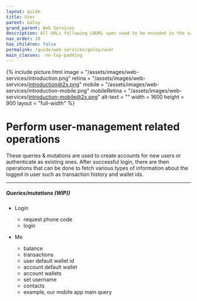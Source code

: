 ```yaml
---
layout: guide
title: User
parent: Galoy
grand_parent: Web Services
description: All URLs following LNURL spec need to be encoded in the same way as BOLT11 invoices are.
nav_order: 10
has_children: false
permalink: /guide/web-services/galoy/user
main_classes: -no-top-padding
---
```


{% include picture.html 
   image = "/assets/images/web-services/introduction.png"
   retina = "/assets/images/web-services/introduction@2x.png"
   mobile = "/assets/images/web-services/introduction-mobile.png"
   mobileRetina = "/assets/images/web-services/introduction-mobile@2x.png"
   alt-text = ""
   width = 1600
   height = 900
   layout = "full-width"
%}

# Perform user-management related operations

These queries & mutations are used to create accounts for new users or authenticate as existing ones. After successful login, there are then operations that can be done to fetch various types of information about the logged in user such as transaction history and wallet ids.

---

##### Queries/mutations (WIP))

- Login
  - request phone code
  - login

- Me
  - balance
  - transactions
  - user default wallet id
  - account default wallet
  - account wallets
  - set username
  - contacts
  - example, our mobile app main query
